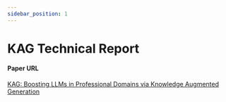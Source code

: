 ```yaml
---
sidebar_position: 1
---
```


# KAG Technical Report

#### Paper URL
<a href="https://arxiv.org/abs/2409.13731" target="_blank">KAG: Boosting LLMs in Professional Domains via Knowledge Augmented Generation</a>